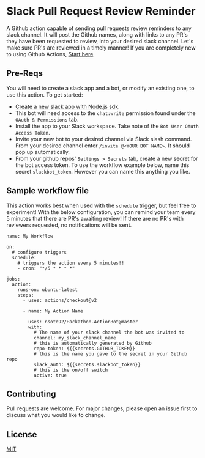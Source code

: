 # Slack Pull Request Review Reminder

A Github action capable of sending pull requests review reminders to any slack channel. It will post the Github names, along with links to any PR's they have been requested to review, into your desired slack channel. Let's make sure PR's are reviewed in a timely manner! If you are completely new to using Github Actions, [Start here](https://help.github.com/en/actions/getting-started-with-github-actions/using-community-workflows-and-actions)

## Pre-Reqs

You will need to create a slack app and a bot, or modify an existing one, to use this action.
To get started:

- [Create a new slack app with Node.js sdk](https://api.slack.com/apps?new_granular_bot_app=1).
- This bot will need access to the `chat:write` permission found under the `OAuth & Permissions` tab.
- Install the app to your Slack workspace. Take note of the `Bot User OAuth Access Token`.
- Invite your new bot to your desired channel via Slack slash command. From your desired channel enter `/invite @<YOUR BOT NAME>`. It should pop up automatically.
- From your github repos' `Settings > Secrets` tab, create a new secret for the bot access token. To use the workflow example below, name this secret `slackbot_token`. However you can name this anything you like.

## Sample workflow file

This action works best when used with the `schedule` trigger, but feel free to experiment! With the below configuration, you can remind your team every 5 minutes that there are PR's awaiting review! If there are no PR's with reviewers requested, no notifications will be sent.

```
name: My Workflow

on:
  # configure triggers
  schedule:
    # triggers the action every 5 minutes!!
    - cron: "*/5 * * * *"

jobs:
  action:
    runs-on: ubuntu-latest
    steps:
      - uses: actions/checkout@v2

      - name: My Action Name

        uses: nsoto92/Hackathon-ActionBot@master
        with:
          # The name of your slack channel the bot was invited to
          channel: my_slack_channel_name
          # this is automatically generated by Github
          repo-token: ${{secrets.GITHUB_TOKEN}}
          # this is the name you gave to the secret in your Github repo
          slack_auth: ${{secrets.slackbot_token}}
          # this is the on/off switch
          active: true

```

## Contributing

Pull requests are welcome. For major changes, please open an issue first to discuss what you would like to change.

## License

[MIT](https://choosealicense.com/licenses/mit/)
